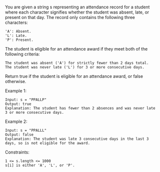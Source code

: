 You are given a string s representing an attendance record for a student where each character signifies whether the student was absent, late, or present on that day. The record only contains the following three characters:

    'A': Absent.
    'L': Late.
    'P': Present.

The student is eligible for an attendance award if they meet both of the following criteria:

    The student was absent ('A') for strictly fewer than 2 days total.
    The student was never late ('L') for 3 or more consecutive days.

Return true if the student is eligible for an attendance award, or false otherwise.

Example 1:

    Input: s = "PPALLP"
    Output: true
    Explanation: The student has fewer than 2 absences and was never late 3 or more consecutive days.

Example 2:

    Input: s = "PPALLL"
    Output: false
    Explanation: The student was late 3 consecutive days in the last 3 days, so is not eligible for the award.

Constraints:

    1 <= s.length <= 1000
    s[i] is either 'A', 'L', or 'P'.
